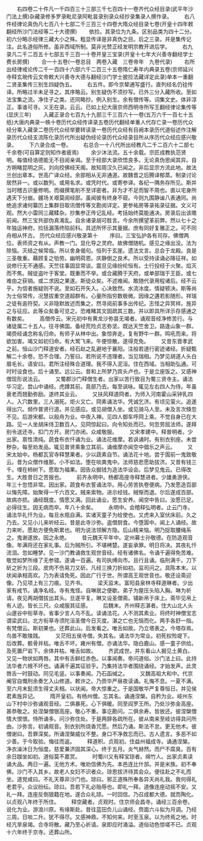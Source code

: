<!-- { "loadSidebar": true } -->
　　右四卷二十件凡一千四百三十三部三千七百四十一卷齐代众经目录(武平年沙门法上撰)杂藏录修多罗录毗尼录阿毗昙录别录众经抄录集录人撰作录。
　　右八件经律论真伪凡七百八十七部二千三百三十四卷大隋众经目录七卷(开皇十四年敕翻经所沙门法经等二十大德撰)
　　依捡。其录位为九条。区别品类为四十二分。初六分略示经律三藏大小之殊。粗显传译是非真伪之目。后之三录。并是集传记注。此名道俗所修。虽非西域所制。莫非光赞正经发明宗教开进后学。
　　右九录凡二千二百五十七部五千三百一十卷开皇三宝录(开皇十七年大兴善寺翻经学士费长房撰)
　　合一十五卷(一卷总目　两卷入藏　三卷帝年　九卷代录)
　　右所出经律戒论传二千一百四十六部六千二百三十五卷隋仁寿年内典录五卷(京师延兴寺释玄琬传云文帝敕大兴善寺大德与翻经沙门学士披捡法藏详定此录)单本一重翻二贤圣集传三别生四疑伪五。
　　右五件。即今京辇通写盛行。直列经名仍铨传译。所略过半未足寻之。其序略云。别生疑伪不须抄写。已外三分入藏所收。至如法宝集之流。净住子之类。还同略抄。例入别生。余有僧传等。词集文史。体非淳正。事谁可寻。义无在录。云云。已如上纪大唐京师西明寺所写王翻经律论集传等(显庆三年)
　　入藏正录合七百九十九部三千三百六十一卷(五万六千一百七十五纸)大唐内典录一帙十卷历代众经传译录五卷历代翻经单重人代存亡录一卷历代众经分乘入藏录二卷历代众经举要转读录一卷历代众经有目阙本录历代道俗述作注解录历代众经支流陈化录历代所出疑伪经论录历代众经录目所从序历代众经应感兴敬录。
　　下六录合成一卷。
　　右总合一十八代所出经教凡二千二百六十二部七千余卷(可自算定则知作者疲焉)
　　余少沐法流。五十余载。宗匠成教执范贤明。每值经诰德能无不目阅亲谒。至于经部大录欣悟良多。无论真伪思闻其异。自方朔睹昆明之灰。刘向挍佛经天阁。故知周汉久已闻之。非后显宗方流此地。故法兰创出章本。世高广译众经。余部相从无非通道。故魏晋之后腾译郁蒸。制录讨论居然非一。或以数列。或用名求。或凭时代。或寄参译。各纪一隅务存所见。斯并当时稽古识量修明。而缀撰笔削不至详密者。非为才不足而智不周也。直以宅身所遇天下分崩。疆场关艰莫阅经部。虽闻彼有终身不窥。今则九围静谧八表通同。尚绝追求诸何纂历上集群目取讯僧传等文勘阅详定。更参祐房等录祐录征据。文义可观。然大小雷同三藏糅杂。抄集参正传记乱经。考括始终莫能通决。房录后出该赡前闻。然三宝共部伪真淆乱。自余诸录胡可胜言。今余所撰望革前弊。然以七十之年独运神府。捡括漏落终陷前科。具述所怀示其量据。庶有同好复雅正之。可不同舟相从怀古。
历代众经应感兴敬录第十
　　序曰。三宝弘护各有司存。佛僧两位。表师资之有从。声教一门。显化导之灵府。故佛僧随机。感见之缘出没。法为除恼。灭结之候常临。所以舍身偈句。恒列于玄崖。遗法文言。总会于龙殿。良是三圣敬重。藉顾复之劬劳。幽明荷恩。庆静倒之良术。所以受持读诵必降征祥。如说修行无不通感。天竺往事固显常谈。震旦见缘纷纶恒有。士行投经于火聚。焰灭而不焦。贼徒盗叶于客堂。既重而不举。或合藏腾于天府。或单部瑞于王臣。或七难由之获销。或二求因之果遂。斯徒众矣。不述难闻。敢随代录用程诸后。经不云乎。为信者施疑则不说。至如石开矢入。心决致然。水流冰度。情疑顿决。斯等尚为士俗常传。况慧拔重空道超群有。心量所指穷数极微。因缘之遘若影随形。祥瑞之徒有逾符契。义非隐默故述而集之。然寻阅前事多出传纪。志怪之异冥祥。旌异之与征应。此等众矣备可览之。恐难睹其文固疏其三数。并以即具所详示存感通之有数矣。
　　高僧传云。宋元初中有黄龙沙弥昙无竭者。诵观音经净修苦行。与诸徒属二十五人。往寻佛国。备经荒险贞志弥坚。既达天竺舍卫。路逢山象一群。竭赍经诵念称名归命。有师子从林中出。象惊奔走。复有野牛一群。鸣吼而来。将欲加害。竭又如初归命。有大鹫飞来。牛便惊散。遂得克免。
　　又昔东晋孝武之前。恒山沙门释道安者。经石赵之乱避地于襄阳。注般若道行密迹诸经。折疑甄解二十余卷。恐不合理。乃誓曰。若所说不违理者。当见瑞相。乃梦见胡道人头白眉毛长。语安曰。君所注经殊合道理。我不得入泥洹。住在西域。当相助弘通。可时时设食也。后十诵至。远公云。昔和上所梦乃宾头卢也。于是立座饭之。又感神僧现形说法云。
　　又蜀郡沙门释僧生者。出家以苦行致目为蜀三贤寺主。诵法华习定。尝山中诵经。虎蹲其前。竟部乃去。每至讽咏。辄见左右四人为侍。年虽衰老而翘勤弥励。遂终其业云。
　　又扶风释道冏者。为师入河南霍山采钟乳四人。入穴数里。三人溺死。炬火又亡。冏素诵法华。凭诚乞济。有顷见萤火。追遂得出穴。频作普贤行道。并见感应。或见胡僧入坐。或见骑马人至。未及言次倏忽不见。后游宋都。以般舟为业。中夜入禅。见四人御车呼冏上乘。不觉自身已在大路。见一人坐胡床侍卫数百人。见冏惊起曰。向令知处而已。何忽劳屈法师。遂拜别令送还寺。扣门方开。房门亦闭。众咸敬服。
　　又宋孝建中。释普明者。少出家。禀性清纯。蔬食布衣忏诵为业。诵法花维摩。若讽诵时。有别衣别座。未尝秽杂。每至劝发品。辄见普贤乘象立其前。诵维摩亦闻空中倡乐之声云。
　　又宋太始中。杨都瓦官寺释慧果者。少以蔬素自节。诵法花十地。尝于圊前一鬼致敬云。昔为众僧作维那。小不如法。堕在啖粪鬼中。法师慈悲愿助拔济。又昔有钱三千。埋在柿树下。愿取为福果。因告众掘钱为造法华设会。后梦见鬼云。已得改生。大胜昔日之苦报也。
　　前齐永明中。杨都高座寺释慧进者。少雄勇游侠。年三十忽悟非常。因出家。蔬食布衣誓诵法华。用心劳苦执卷便病。乃发愿造百部以悔先障。始聚得一千六百文。贼来索物。进示经钱。贼惭而退。尔后遂成百部。故病亦损。诵经既度。情愿又满。回此诵业。愿生安养。闻空中告曰。汝愿已足。必得往生。因无病而卒。年八十余矣。
　　永明中。会稽释弘明者。止云门寺。诵法华礼忏为业。每旦水瓶自满。实诸天童子为给使也。又虎来入室伏床前。久之乃去。又见小儿来听经云。昔是此寺沙弥。盗僧厨食。今堕圊中。闻上人诵经。故力来听。愿助方便免斯累也。明为说法领解方隐。后山精来恼。明乃捉取腰绳系之。鬼谢遂放。因之永绝。
　　昔元魏天平年中。定州募士孙敬德。在防造观音像。年满将还在家礼事。后为贼所引。不堪栲楚。遂妄承罪。明日将决。其夜礼忏流泪。忽如睡梦。见一沙门教诵救生观世音经。经有诸佛名。令诵千遍得免苦难。敬觉如梦所缘了无参错。遂诵一百遍。有司执缚向市。且行且诵。临刑满千。刀下斫之折为三段。皮肉不伤易刀又斫。凡经三换刀折如初。监司问之。具陈本末。以状闻承相高欢。乃为表请免死。因此广行于世。所谓高王观世音也。敬还设斋迎像。乃见项上有三刀痕。见齐书。
　　梁天监末。富阳县泉林寺释道琳者。少出家有戒节。诵净名经。寺有鬼怪。自琳居之便歇。弟子为屋压头陷入胸。琳为祈请。夜见两胡僧拔出其头。旦遂平复。琳又设圣僧斋。铺新帛于床上。斋毕见帛上有人迹。皆长三尺。众咸服其征感。
　　后魏末。齐州释志湛者。住大山北人头山邃谷中衔草寺。省事少言人鸟不乱。读诵法花。人不测其素业。将终时神僧宝志谓梁武曰。北方衔草寺须陀洹圣僧今日灭度。湛之亡也无恼而化。两手各舒一指。有梵僧云。斯初果也。还葬此山。后发看之。唯舌如故。乃立塔表之。今塔存焉。鸟兽不敢陵践。
　　又茫阳五侯寺僧。失其名。诵法华为常业。初死权殓堤下。后改葬。骸骨并枯。唯舌不坏。雍州有僧。亦诵法华。隐白鹿山。感一童子供给。及死置尸岩下。余体并枯。唯舌如故。
　　齐武成世。并东看山人掘见土黄白。又见一物状如两唇。其中有舌鲜红赤色。以事闻奏。帝问道俗。沙门法上曰。此持法华者六根不坏也。诵满千遍其征验乎。乃集持法华者围绕诵经。才始发声。此灵唇舌一时鼓动。同见毛竖。以事奏闻。乃石函缄之。
　　又魏高祖大和中。代京阉官自慨刑余奏乞入山修道。敕许之。乃赍华严昼夜读诵。礼悔不息。一夏不满。至六月末髭须生得丈夫相。以状闻。帝大惊重之。于是国敬华严复尊恒日。并见侯君素旌异记。
　　隋开皇初。有杨州僧。忘其名。诵通涅槃。自矜为业。岐州东山下村中沙弥诵观音经。二俱暴死。心下俱暖。同至阎罗王所。乃处沙弥金高座。甚恭敬之。处涅槃僧银高座。敬心不重。事讫勘问。二俱余寿。皆放还。彼涅槃僧情大恨恨。恃所诵多。问沙弥住处。于是两辞各疏所在。彼从南来至岐访得具问所由。沙弥言。初诵观音。别衣别所烧香咒愿。然后乃诵。斯法不怠。更无他术。彼僧谢曰。吾罪深矣。所诵涅槃威仪不整。身口不净救忘而已。古人遗言。多恶不如少善。于今取验。悔往而返。
　　释道积。贞观初。住益州福成寺。诵通涅槃。净衣澡沐日为恒度。慈爱兼济固其深心。终于五月。炎气赫然。而尸不腐臭。百有余日跏坐如初。道俗莫不嘉赏。
　　时蜀川又有释宝琼者。绵竹人。出家贞素读诵大品。两日一遍。无他方术。唯劝信佛为先。本邑连比什邡。并是米族。初不奉佛。沙门不入其乡。故老人女妇不识者众。琼思拔济待其会众。便往赴之不礼而坐。道党咸曰。不礼天尊非沙门也。琼曰。邪正道殊所奉各异天尚礼我。我何得礼老君乎。众议纷纭。琼曰。吾若下礼必贻辱也。即礼一拜。道像连座动摇不安。又礼一拜。连座反倒狼籍在地。遂合众礼琼。一时回信。乃召成都大德。就而陶化。以贞观八年终于所住。
　　释空藏者。贞观时。住京师会昌寺。诵经三百余卷。说化为业。游浪川原。有缘斯赴。昔往蓝田负儿山诵经。赍面六斗拟为月调。乃经三周。日啖二升。犹不得尽。又感神鼎。不知何来。时至玉泉。以为终焉之地。时经亢旱泉竭。合寺将散。藏乃至心祈请。泉即应时涌溢。道俗动色惊嗟不已。贞观十六年终于京寺。还葬山所。
